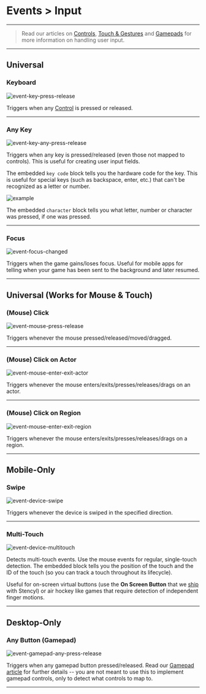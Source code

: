 # Events > Input

***

> Read our articles on [Controls](http://www.stencyl.com/help/view/controls/), [Touch & Gestures](http://www.stencyl.com/help/view/mobile-input/) and [Gamepads](http://www.stencyl.com/help/view/gamepads/) for more information on handling user input.

***

## Universal

### Keyboard

![event-key-press-release](http://static.stencyl.com/pedia2/block-images/13%20-%20Events/1%20-%20Input/event-key-press-release.png)

Triggers when any [Control](http://www.stencyl.com/help/view/controls/) is pressed or released.

***

### Any Key

![event-key-any-press-release](http://static.stencyl.com/pedia2/block-images/13%20-%20Events/1%20-%20Input/event-key-any-press-release.png)

Triggers when any key is pressed/released (even those not mapped to controls). This is useful for creating user input fields.

The embedded `key code` block tells you the hardware code for the key. This is useful for special keys (such as backspace, enter, etc.) that can't be recognized as a letter or number.

![example](http://static.stencyl.com/pedia2/ch3/controls/keycode-example.png)

The embedded `character` block tells you what letter, number or character was pressed, if one was pressed.

***

### Focus

![event-focus-changed](http://static.stencyl.com/pedia2/block-images/13%20-%20Events/1%20-%20Input/event-focus-changed.png)

Triggers when the game gains/loses focus. Useful for mobile apps for telling when your game has been sent to the background and later resumed.

***

## Universal (Works for Mouse & Touch)

### (Mouse) Click

![event-mouse-press-release](http://static.stencyl.com/pedia2/block-images/13%20-%20Events/2%20-%20Input/event-mouse-press-release.png)

Triggers whenever the mouse pressed/released/moved/dragged.

***

### (Mouse) Click on Actor

![event-mouse-enter-exit-actor](http://static.stencyl.com/pedia2/block-images/13%20-%20Events/2%20-%20Input/event-mouse-enter-exit-actor.png)

Triggers whenever the mouse enters/exits/presses/releases/drags on an actor.

***

### (Mouse) Click on Region

![event-mouse-enter-exit-region](http://static.stencyl.com/pedia2/block-images/13%20-%20Events/2%20-%20Input/event-mouse-enter-exit-region.png)

Triggers whenever the mouse enters/exits/presses/releases/drags on a region.

***

## Mobile-Only

### Swipe

![event-device-swipe](http://static.stencyl.com/pedia2/block-images/13%20-%20Events/3%20-%20Input/event-device-swipe.png)

Triggers whenever the device is swiped in the specified direction.

***

### Multi-Touch

![event-device-multitouch](http://static.stencyl.com/pedia2/block-images/13%20-%20Events/3%20-%20Input/event-device-multitouch.png)

Detects multi-touch events. Use the mouse events for regular, single-touch detection. The embedded block tells you the position of the touch and the ID of the touch (so you can track a touch throughout its lifecycle).

Useful for on-screen virtual buttons (use the **On Screen Button** that we [ship](http://www.stencyl.com/help/view/pre-shipped-behaviors/) with Stencyl) or air hockey like games that require detection of independent finger motions.

***

## Desktop-Only

### Any Button (Gamepad)

![event-gamepad-any-press-release](http://static.stencyl.com/pedia2/block-images/13%20-%20Events/4%20-%20Input/event-gamepad-any-press-release.png)

Triggers when any gamepad button pressed/released. Read our [Gamepad article](http://www.stencyl.com/help/view/gamepads/) for further details -- you are not meant to use this to implement gamepad controls, only to detect what controls to map to.

***
